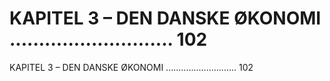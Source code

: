 # KAPITEL 3 – DEN DANSKE ØKONOMI ............................ 102

KAPITEL 3 – DEN DANSKE ØKONOMI ............................ 102
